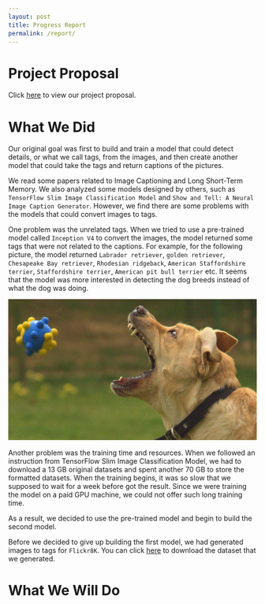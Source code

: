 ```yaml
---
layout: post
title: Progress Report
permalink: /report/
---
```


# Project Proposal

Click [here](../proposal/) to view our project proposal.

# What We Did

Our original goal was first to build and train a model that could detect details, or what we call tags, from the images, and then create another model that could take the tags and return captions of the pictures. 

We read some papers related to Image Captioning and Long Short-Term Memory. We also analyzed some models designed by others, such as `TensorFlow Slim Image Classification Model` and `Show and Tell: A Neural Image Caption Generator`. However, we find there are some problems with the models that could convert images to tags. 

One problem was the unrelated tags. When we tried to use a pre-trained model called `Inception V4` to convert the images, the model returned some tags that were not related to the captions. For example, for the following picture, the model returned `Labrador retriever`, `golden retriever`, `Chesapeake Bay retriever`, `Rhodesian ridgeback`, `American Staffordshire terrier`, `Staffordshire terrier`, `American pit bull terrier` etc. It seems that the model was more interested in detecting the dog breeds instead of what the dog was doing.

![](../assets/example.jpg)

Another problem was the training time and resources. When we followed an instruction from TensorFlow Slim Image Classification Model, we had to download a 13 GB original datasets and spent another 70 GB to store the formatted datasets. When the training begins, it was so slow that we supposed to wait for a week before got the result. Since we were training the model on a paid GPU machine, we could not offer such long training time.

As a result, we decided to use the pre-trained model and begin to build the second model. 

Before we decided to give up building the first model, we had generated images to tags for `Flickr8K`. You can click [here]() to download the dataset that we generated. 

# What We Will Do

